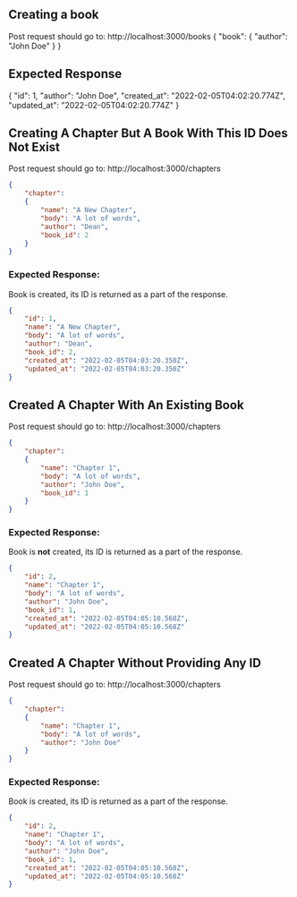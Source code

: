 ## Creating a book
Post request should go to: http://localhost:3000/books
{ 
    "book": 
    { 
        "author": "John Doe"
    } 
}


## Expected Response
{
    "id": 1,
    "author": "John Doe",
    "created_at": "2022-02-05T04:02:20.774Z",
    "updated_at": "2022-02-05T04:02:20.774Z"
}

## Creating A Chapter But A Book With This ID Does Not Exist
Post request should go to: http://localhost:3000/chapters
```json
{ 
    "chapter": 
    { 
        "name": "A New Chapter", 
        "body": "A lot of words",
        "author": "Dean",
        "book_id": 2
    } 
}

```

### Expected Response:
Book is created, its ID is returned as a part of the response.
```json
{
    "id": 1,
    "name": "A New Chapter",
    "body": "A lot of words",
    "author": "Dean",
    "book_id": 2,
    "created_at": "2022-02-05T04:03:20.350Z",
    "updated_at": "2022-02-05T04:03:20.350Z"
}
```
## Created A Chapter With An Existing Book
Post request should go to: http://localhost:3000/chapters
```json
{
    "chapter": 
    { 
        "name": "Chapter 1", 
        "body": "A lot of words",
        "author": "John Doe",
        "book_id": 1
    } 
}
```
### Expected Response:
Book is **not** created, its ID is returned as a part of the response.
```json
{
    "id": 2,
    "name": "Chapter 1",
    "body": "A lot of words",
    "author": "John Doe",
    "book_id": 1,
    "created_at": "2022-02-05T04:05:10.568Z",
    "updated_at": "2022-02-05T04:05:10.568Z"
}
```
## Created A Chapter Without Providing Any ID
Post request should go to: http://localhost:3000/chapters
```json
{
    "chapter": 
    { 
        "name": "Chapter 1", 
        "body": "A lot of words",
        "author": "John Doe"
    } 
}
```
### Expected Response:
Book is created, its ID is returned as a part of the response.
```json
{
    "id": 2,
    "name": "Chapter 1",
    "body": "A lot of words",
    "author": "John Doe",
    "book_id": 1,
    "created_at": "2022-02-05T04:05:10.568Z",
    "updated_at": "2022-02-05T04:05:10.568Z"
}
```


